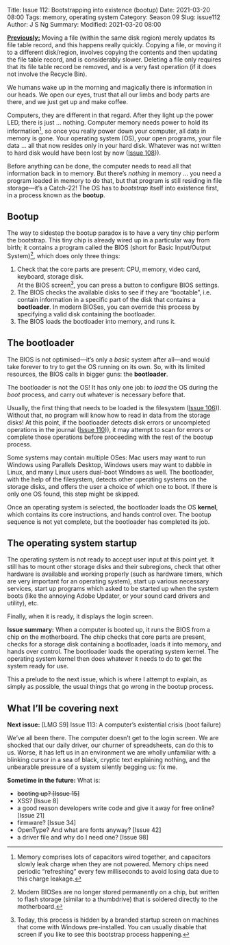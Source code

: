 Title: Issue 112: Bootstrapping into existence (bootup)
Date: 2021-03-20 08:00
Tags: memory, operating system
Category: Season 09
Slug: issue112
Author: J S Ng
Summary: 
Modified: 2021-03-20 08:00

[**Previously:**](https://buttondown.email/laymansguide/archive/) Moving a file (within the same disk region) merely updates its file table record, and this happens really quickly. Copying a file, or moving it to a different disk/region, involves copying the contents and then updating the file table record, and is considerably slower. Deleting a file only requires that its file table record be removed, and is a very fast operation (if it does not involve the Recycle Bin).

We humans wake up in the morning and magically there is information in our heads. We open our eyes, trust that all our limbs and body parts are there, and we just get up and make coffee.

Computers, they are different in that regard. After they light up the power LED, there is just … nothing. Computer memory needs power to hold its information[^1], so once you really power down your computer, all data in memory is gone. Your operating system (OS), your open programs, your file data … all that now resides only in your hard disk. Whatever was not written to hard disk would have been lost by now ([Issue 108]({filename}/season09/issue108/issue108.md))).

[^1]: Memory comprises lots of capacitors wired together, and capacitors slowly leak charge when they are not powered. Memory chips need periodic “refreshing” every few milliseconds to avoid losing data due to this charge leakage.

Before anything can be done, the computer needs to read all that information back in to memory. But there’s *nothing* in memory … you need a program loaded in memory to do that, but that program is still residing in file storage—it’s a Catch-22! The OS has to *bootstrap* itself into existence first, in a process known as the **bootup**.

## Bootup

The way to sidestep the bootup paradox is to have a very tiny chip perform the bootstrap. This tiny chip is already wired up in a particular way from birth; it contains a program called the BIOS (short for Basic Input/Output System)[^2], which does only three things:

[^2]: Modern BIOSes are no longer stored permanently on a chip, but written to flash storage (similar to a thumbdrive) that is soldered directly to the motherboard.

1. Check that the core parts are present: CPU, memory, video card, keyboard, storage disk.  
   At the BIOS screen[^3], you can press a button to configure BIOS settings.
2. The BIOS checks the available disks to see if they are “bootable”, i.e. contain information in a specific part of the disk that contains a **bootloader**. In modern BIOSes, you can override this process by specifying a valid disk containing the bootloader.
3. The BIOS loads the bootloader into memory, and runs it.

[^3]: Today, this process is hidden by a branded startup screen on machines that come with Windows pre-installed. You can usually disable that screen if you like to see this bootstrap process happening.

## The bootloader

The BIOS is not optimised—it’s only a *basic* system after all—and would take forever to try to get the OS running on its own. So, with its limited resources, the BIOS calls in bigger guns: the **bootloader**.

The bootloader is not the OS! It has only one job: to *load* the OS during the *boot* process, and carry out whatever is necessary before that.

Usually, the first thing that needs to be loaded is the filesystem ([Issue 106]({filename}/season09/issue106/issue106.md))). Without that, no program will know how to read in data from the storage disks! At this point, if the bootloader detects disk errors or uncompleted operations in the journal ([Issue 110]({filename}/season09/issue110/issue110.md))), it may attempt to scan for errors or complete those operations before proceeding with the rest of the bootup process.

Some systems may contain multiple OSes: Mac users may want to run Windows using Parallels Desktop, Windows users may want to dabble in Linux, and many Linux users dual-boot Windows as well. The bootloader, with the help of the filesystem, detects other operating systems on the storage disks, and offers the user a choice of which one to boot. If there is only one OS found, this step might be skipped.

Once an operating system is selected, the bootloader loads the OS **kernel**, which contains its core instructions, and hands control over. The bootup sequence is not yet complete, but the bootloader has completed its job.

## The operating system startup

The operating system is not ready to accept user input at this point yet. It still has to mount other storage disks and their subregions, check that other hardware is available and working properly (such as hardware timers, which are very important for an operating system), start up various necessary services, start up programs which asked to be started up when the system boots (like the annoying Adobe Updater, or your sound card drivers and utility), etc.

Finally, when it is ready, it displays the login screen.

**Issue summary:** When a computer is booted up, it runs the BIOS from a chip on the motherboard. The chip checks that core parts are present, checks for a storage disk containing a bootloader, loads it into memory, and hands over control. The bootloader loads the operating system kernel. The operating system kernel then does whatever it needs to do to get the system ready for use.

This a prelude to the next issue, which is where I attempt to explain, as simply as possible, the usual things that go wrong in the bootup process.

## What I’ll be covering next

**Next issue:** [LMG S9] Issue 113: A computer’s existential crisis (boot failure)

We’ve all been there. The computer doesn’t get to the login screen. We are shocked that our daily driver, our churner of spreadsheets, can do this to us. Worse, it has left us in an environment we are wholly unfamiliar with: a blinking cursor in a sea of black, cryptic text explaining nothing, and the unbearable pressure of a system silently begging us: fix me.

**Sometime in the future:** What is:

- ~~booting up? [Issue 15]~~
- XSS? [Issue 8]
- a good reason developers write code and give it away for free online? [Issue 21]
- firmware? [Issue 34]
- OpenType? And what are fonts anyway? [Issue 42]
- a driver file and why do I need one? [Issue 98]
